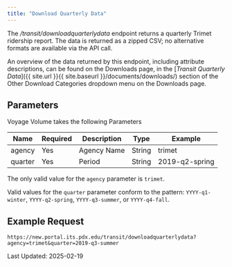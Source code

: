 ```yaml
---
title: "Download Quarterly Data"
---
```

The _/transit/downloadquarterlydata_ endpoint returns a quarterly Trimet ridership report.  The data is returned as a zipped CSV; no alternative formats are available via the API call.

An overview of the data returned by this endpoint, including attribute descriptions, can be found on the Downloads page, in the [_Transit Quarterly Data_]({{ site.url }}{{ site.baseurl }}/documents/downloads/) section of the Other Download Categories dropdown menu on the Downloads page.

## Parameters
Voyage Volume takes the following Parameters

| Name         | Required  | Description | Type   | Example        |
| ------------ | --------- | ----------- | ------ | -------------- |
| agency       | Yes       | Agency Name | String | trimet         |
| quarter      | Yes       | Period      | String | 2019-q2-spring |


The only valid value for the `agency` parameter is `trimet`.

Valid values for the `quarter` parameter conform to the pattern: `YYYY-q1-winter`, `YYYY-q2-spring`, `YYYY-q3-summer`, or `YYYY-q4-fall`.

## Example Request
```https://new.portal.its.pdx.edu/transit/downloadquarterlydata?agency=trimet&quarter=2019-q3-summer```

Last Updated: 2025-02-19
